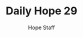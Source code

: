 ---
image: /assets/img/daily-hope-default-artwork.png
title: Daily Hope 29
number: 29
categories:
  - Daily Hope
author: Hope Staff
notes: Daily Hope 29
embed: >-
  EMBED_GOES_HERE
---